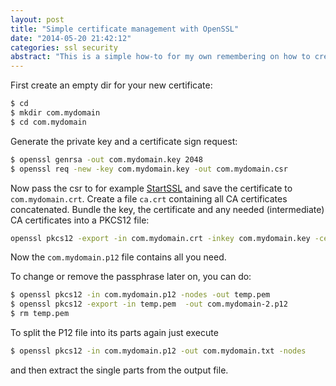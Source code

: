 ```yaml
---
layout: post
title: "Simple certificate management with OpenSSL"
date: "2014-05-20 21:42:12"
categories: ssl security
abstract: "This is a simple how-to for my own remembering on how to create and package a fresh SSL certificate."
---
```


First create an empty dir for your new certificate:

``` bash
$ cd
$ mkdir com.mydomain
$ cd com.mydomain
```

Generate the private key and a certificate sign request:

``` bash
$ openssl genrsa -out com.mydomain.key 2048
$ openssl req -new -key com.mydomain.key -out com.mydomain.csr
```

Now pass the csr to for example [StartSSL](https://www.startssl.com/) and save the certificate to `com.mydomain.crt`. Create a file `ca.crt` containing all CA certificates concatenated. Bundle the key, the certificate and any needed (intermediate) CA certificates into a PKCS12 file:

``` bash
openssl pkcs12 -export -in com.mydomain.crt -inkey com.mydomain.key -certfile ca.pem -name "mydomain.com" -out com.mydomain.p12
```

Now the `com.mydomain.p12` file contains all you need.

To change or remove the passphrase later on, you can do:

``` bash
$ openssl pkcs12 -in com.mydomain.p12 -nodes -out temp.pem
$ openssl pkcs12 -export -in temp.pem  -out com.mydomain-2.p12
$ rm temp.pem
```

To split the P12 file into its parts again just execute

``` bash
$ openssl pkcs12 -in com.mydomain.p12 -out com.mydomain.txt -nodes
```

and then extract the single parts from the output file.
